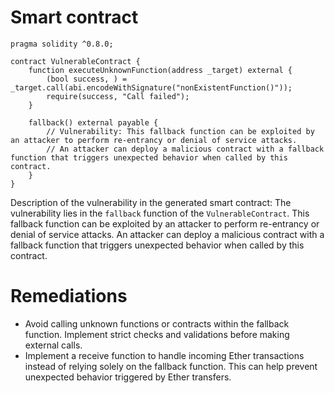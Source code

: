 # Smart contract

```solidity
pragma solidity ^0.8.0;

contract VulnerableContract {
    function executeUnknownFunction(address _target) external {
        (bool success, ) = _target.call(abi.encodeWithSignature("nonExistentFunction()"));
        require(success, "Call failed");
    }

    fallback() external payable {
        // Vulnerability: This fallback function can be exploited by an attacker to perform re-entrancy or denial of service attacks.
        // An attacker can deploy a malicious contract with a fallback function that triggers unexpected behavior when called by this contract.
    }
}
```

Description of the vulnerability in the generated smart contract:
The vulnerability lies in the `fallback` function of the `VulnerableContract`. This fallback function can be exploited by an attacker to perform re-entrancy or denial of service attacks. An attacker can deploy a malicious contract with a fallback function that triggers unexpected behavior when called by this contract.

# Remediations

- Avoid calling unknown functions or contracts within the fallback function. Implement strict checks and validations before making external calls.
- Implement a receive function to handle incoming Ether transactions instead of relying solely on the fallback function. This can help prevent unexpected behavior triggered by Ether transfers.